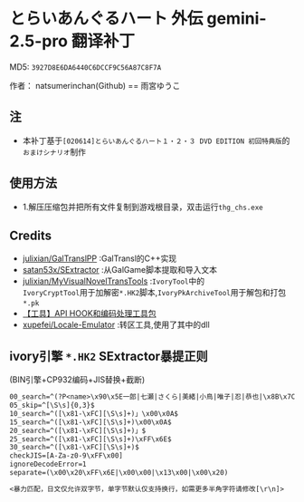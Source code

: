 # とらいあんぐるハート 外伝 gemini-2.5-pro 翻译补丁

MD5: `3927D8E6DA6440C6DCCF9C56A87C8F7A`

作者： natsumerinchan(Github) == 雨宮ゆうこ

## 注

- 本补丁基于`[020614]とらいあんぐるハート１・２・３ DVD EDITION 初回特典版`的`おまけシナリオ`制作

## 使用方法

- 1.解压压缩包并把所有文件复制到游戏根目录，双击运行`thg_chs.exe`

## Credits

- [julixian/GalTranslPP](https://github.com/julixian/GalTranslPP.git) :GalTransl的C++实现
- [satan53x/SExtractor](https://github.com/satan53x/SExtractor.git) :从GalGame脚本提取和导入文本
- [julixian/MyVisualNovelTransTools](https://github.com/julixian/MyVisualNovelTransTools.git) :`IvoryTool`中的  
`IvoryCryptTool`用于加解密`*.HK2`脚本,`IvoryPkArchiveTool`用于解包和打包`*.pk`
- [【工具】API HOOK和编码处理工具包](https://www.ai2.moe/topic/29225-【工具】api-hook和编码处理工具包)
- [xupefei/Locale-Emulator](https://github.com/xupefei/Locale-Emulator.git) :转区工具,使用了其中的dll

## ivory引擎 `*.HK2` SExtractor暴提正则

(BIN引擎+CP932编码+JIS替换+截断)

```txt
00_search=^(?P<name>\x90\x5E一郎|七瀬|さくら|美緒|小鳥|唯子|忍|恭也|\x8B\x7C華|いづみ|\x90\x5E雪|ノエル|知佳|みなみ|耕介|ななか|那美|美由希|瞳|なのは|晶|桃子|レン|薫|リスティ|ゆうひ|望|愛|楓|理恵|小虎|フィアッセ|\x8F\x5C六夜|美沙斗|久遠|大輔|フィリス|火影|次郎|アンケ\x81\x5Bト|神奈|一同|ＤＪ|？？？|霊|女の子Ａ|舞|八百屋|奈緒|\x83\x7D\x83\x58\x83\x5E\x81\x5B|影虎|猫たち|ねこ|女の子Ｃ|森さん|大虎|二人|店員|女の子Ｂ|指導員|たくや|松尾|黒虎|猫|ウェイトレス|女の子たち|レン・晶|晶・レン|女の子|ＴＶ|いづみ・\x8B\x7C華|唯子・小鳥|アナウンス|工事職員|学校職員|さすけ|やまじ|チ\x81\x5Bフ|虎次郎|小飛|陽子|桃子・なのは|美由希・忍|美緒・\x90\x5E雪|那美・久遠|おばさん|美緒・舞|選手一同|受け付け|高町祖母|みみ|祖母|藤岡|虎猫)$
05_skip=^[\S\s]{0,3}$
10_search=^([\x81-\xFC][\S\s]+)」\x00\x0A$
15_search=^([\x81-\xFC][\S\s]+)\x00\x0A$
20_search=^([\x81-\xFC][\S\s]+)」$
25_search=^([\x81-\xFC][\S\s]+)\xFF\x6E$
30_search=^([\x81-\xFC][\S\s]+)$
checkJIS=[A-Za-z0-9\xFF\x00]
ignoreDecodeError=1
separate=(\x00\x20\xFF\x6E|\x00\x00|\x13\x00|\x00\x20)

<暴力匹配，日文仅允许双字节，单字节默认仅支持换行，如需更多半角字符请修改[\r\n]>
```
